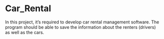 # Car_Rental
In this project, it’s required to develop car rental management software. The program should be able to save the information about the renters (drivers) as well as the cars.
